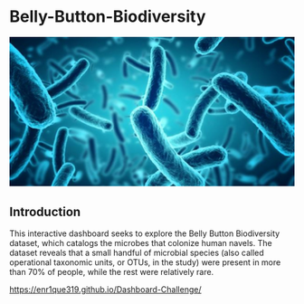 # Belly-Button-Biodiversity

[![](img/bacteria.jpg)]() 

## Introduction

This interactive dashboard seeks to explore the Belly Button Biodiversity dataset, which catalogs the microbes that colonize human navels.
The dataset reveals that a small handful of microbial species (also called operational taxonomic units, or OTUs, in the study) were present in more than 70% of people, while the rest were relatively rare.



https://enr1que319.github.io/Dashboard-Challenge/
